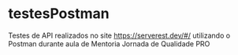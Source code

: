 # testesPostman
Testes de API realizados no site https://serverest.dev/#/ utilizando o Postman durante aula de Mentoria Jornada de Qualidade PRO
